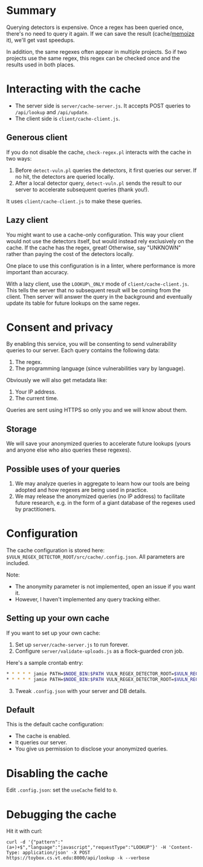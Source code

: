 # Summary

Querying detectors is expensive.
Once a regex has been queried once, there's no need to query it again.
If we can save the result (cache/[memoize](https://en.wikipedia.org/wiki/Memoization) it), we'll get vast speedups.

In addition, the same regexes often appear in multiple projects.
So if two projects use the same regex, this regex can be checked once and the results used in both places.

# Interacting with the cache

- The server side is `server/cache-server.js`. It accepts POST queries to `/api/lookup` and `/api/update`.
- The client side is `client/cache-client.js`.

## Generous client

If you do not disable the cache, `check-regex.pl` interacts with the cache in two ways:

1. Before `detect-vuln.pl` queries the detectors, it first queries our server. If no hit, the detectors are queried locally.
2. After a local detector query, `detect-vuln.pl` sends the result to our server to accelerate subsequent queries (thank you!).

It uses `client/cache-client.js` to make these queries.

## Lazy client

You might want to use a cache-only configuration.
This way your client would not use the detectors itself, but would instead rely exclusively on the cache.
If the cache has the regex, great!
Otherwise, say "UNKNOWN" rather than paying the cost of the detectors locally.

One place to use this configuration is in a linter, where performance is more important than accuracy.

With a lazy client, use the `LOOKUP\_ONLY` mode of `client/cache-client.js`.
This tells the server that no subsequent result will be coming from the client.
Then server will answer the query in the background and eventually update its table for future lookups on the same regex.

# Consent and privacy

By enabling this service, you will be consenting to send vulnerability queries to our server.
Each query contains the following data:
1. The regex.
2. The programming language (since vulnerabilities vary by language).

Obviously we will also get metadata like:
1. Your IP address.
2. The current time.

Queries are sent using HTTPS so only you and we will know about them.

## Storage

We will save your anonymized queries to accelerate future lookups (yours and anyone else who also queries these regexes).

## Possible uses of your queries

1. We may analyze queries in aggregate to learn how our tools are being adopted and how regexes are being used in practice.
2. We may release the anonymized queries (no IP address) to facilitate future research, e.g. in the form of a giant database of the regexes used by practitioners.

# Configuration

The cache configuration is stored here: `$VULN_REGEX_DETECTOR_ROOT/src/cache/.config.json`.
All parameters are included.

Note:
- The anonymity parameter is not implemented, open an issue if you want it.
- However, I haven't implemented any query tracking either.

## Setting up your own cache

If you want to set up your own cache:
1. Set up `server/cache-server.js` to run forever.
2. Configure `server/validate-uploads.js` as a flock-guarded cron job.

Here's a sample crontab entry:

```bash
* * * * * jamie PATH=$NODE_BIN:$PATH VULN_REGEX_DETECTOR_ROOT=$VULN_REGEX_DETECTOR_ROOT /usr/bin/flock -w 0 /tmp/VULN_REGEX_DETECTOR-server.lock $NODE_BIN/node $VULN_REGEX_DETECTOR_ROOT/src/cache/server/cache-server.js >> /tmp/VULN_REGEX_DETECTOR-server.log 2>&1
* * * * * jamie PATH=$NODE_BIN:$PATH VULN_REGEX_DETECTOR_ROOT=$VULN_REGEX_DETECTOR_ROOT /usr/bin/flock -w 0 /tmp/VULN_REGEX_DETECTOR-validate.lock $NODE_BIN/node $VULN_REGEX_DETECTOR_ROOT/src/cache/server/validate-uploads.js >> /tmp/VULN_REGEX_DETECTOR-validate.log 2>&1
```

3. Tweak `.config.json` with your server and DB details.

## Default

This is the default cache configuration:
- The cache is enabled.
- It queries our server.
- You give us permission to disclose your anonymized queries.

# Disabling the cache

Edit `.config.json`: set the `useCache` field to `0`.

# Debugging the cache

Hit it with curl:

```
curl -d '{"pattern":"(a+)+$","language":"javascript","requestType":"LOOKUP"}' -H 'Content-Type: application/json' -X POST https://toybox.cs.vt.edu:8000/api/lookup -k --verbose
```
